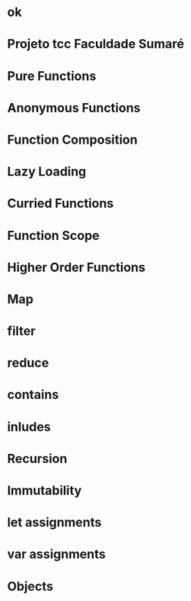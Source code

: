 # ok
# Projeto tcc Faculdade Sumaré 


# Pure Functions

# Anonymous Functions

# Function Composition

# Lazy Loading

# Curried Functions

# Function Scope

# Higher Order Functions

# Map

# filter

# reduce

# contains 

# inludes

# Recursion

# Immutability

# let assignments

# var assignments

# Objects
